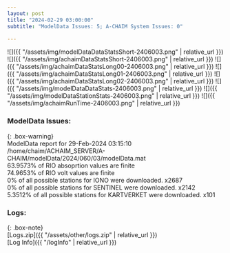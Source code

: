 ```yaml
---
layout: post
title: "2024-02-29 03:00:00"
subtitle: "ModelData Issues: 5; A-CHAIM System Issues: 0"

---
```


![]({{ "/assets/img/modelDataDataStatsShort-2406003.png" | relative_url }})
![]({{ "/assets/img/achaimDataStatsShort-2406003.png" | relative_url }})
![]({{ "/assets/img/achaimDataStatsLong00-2406003.png" | relative_url }})
![]({{ "/assets/img/achaimDataStatsLong01-2406003.png" | relative_url }})
![]({{ "/assets/img/achaimDataStatsLong02-2406003.png" | relative_url }})
![]({{ "/assets/img/modelDataDataStats-2406003.png" | relative_url }})
![]({{ "/assets/img/modelDataStationStats-2406003.png" | relative_url }})
![]({{ "/assets/img/achaimRunTime-2406003.png" | relative_url }})


### ModelData Issues:  
  
{: .box-warning}  
 ModelData report for 29-Feb-2024 03:15:10   
 /home/chaim/ACHAIM_SERVER/A-CHAIM/modelData/2024/060/03/modelData.mat   
 63.9573% of RIO absoprtion values are finite   
 74.9653% of RIO volt values are finite   
 0% of all possible stations for IONO were downloaded. x2687   
 0% of all possible stations for SENTINEL were downloaded. x2142   
 5.3512% of all possible stations for KARTVERKET were downloaded. x101   
  


### Logs:  
  
{: .box-note}  
[Logs.zip]({{ "/assets/other/logs.zip" | relative_url }})  
[Log Info]({{ "/logInfo" | relative_url }})  
